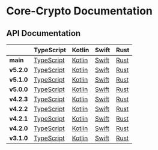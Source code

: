 # Core-Crypto Documentation

## API Documentation
<!-- If you want to try to deploy docs for an old tag, go to 
https://github.com/wireapp/core-crypto/actions/workflows/docs.yml, click "run workflow" and provide the tag number as 
input, and confirm by "run workflow" below the input. Note that deployment depends on successfully building all docs. -->

|            | TypeScript                                                 | Kotlin                                                  | Swift                                              | Rust                                             |
|------------|------------------------------------------------------------|---------------------------------------------------------|----------------------------------------------------|--------------------------------------------------|
| **main**   | [TypeScript](./core_crypto_ffi/bindings/typescript/)       | [Kotlin](./core_crypto_ffi/bindings/kotlin/html)        | [Swift](./core_crypto_ffi/bindings/swift/)         | [Rust](./core_crypto/)                           |
| **v5.2.0** | [TypeScript](./v5.2.0/core_crypto_ffi/bindings/typescript) | [Kotlin](./v5.2.0/core_crypto_ffi/bindings/kotlin/html) | [Swift](./v5.2.0/core_crypto_ffi/bindings/swift)   | [Rust](./v5.2.0/core_crypto)                     |
| **v5.1.0** | [TypeScript](./v5.1.0/core_crypto_ffi/bindings/typescript) | [Kotlin](./v5.1.0/core_crypto_ffi/bindings/kotlin/html) | [Swift](./v5.1.0/core_crypto_ffi/bindings/swift)   | [Rust](./v5.1.0/core_crypto)                     |
| **v5.0.0** | [TypeScript](./v5.0.0/core_crypto_ffi/bindings/typescript) | [Kotlin](./v5.0.0/core_crypto_ffi/bindings/kotlin/html) | [Swift](./v5.0.0/core_crypto_ffi/bindings/swift)   | [Rust](./v5.0.0/core_crypto)                     |
| **v4.2.3** | [TypeScript](./v4.2.3/core_crypto_ffi/bindings/typescript) | [Kotlin](./v4.2.3/core_crypto_ffi/bindings/kotlin/html) | [Swift](./v4.2.3/core_crypto_ffi/bindings/swift)   | [Rust](./v4.2.3/core_crypto)                     |
| **v4.2.2** | [TypeScript](./v4.2.2/core_crypto_ffi/bindings/typescript) | [Kotlin](./v4.2.2/core_crypto_ffi/bindings/kotlin/html) | [Swift](./v4.2.2/core_crypto_ffi/bindings/swift)   | [Rust](./v4.2.2/core_crypto)                     |
| **v4.2.1** | [TypeScript](./v4.2.1/core_crypto_ffi/bindings/typescript) | [Kotlin](./v4.2.1/core_crypto_ffi/bindings/kotlin/html) | [Swift](./v4.2.1/core_crypto_ffi/bindings/swift)   | [Rust](./v4.2.1/core_crypto)                     |
| **v4.2.0** | [TypeScript](./v4.2.0/core_crypto_ffi/bindings/typescript) | [Kotlin](./v4.2.0/core_crypto_ffi/bindings/kotlin/html) | [Swift](./v4.2.0/core_crypto_ffi/bindings/swift)   | [Rust](./v4.2.0/core_crypto)                     |
| **v3.1.0** | [TypeScript](./v3.1.0/core_crypto_ffi/bindings/typescript) | [Kotlin](./v3.1.0/core_crypto_ffi/bindings/kotlin)      | [Swift](./v3.1.0/core_crypto_ffi/bindings/swift)   | [Rust](./v3.1.0/core_crypto)                     |

<!-- | **vx.x.x** | [TypeScript](./vx.x.x/core_crypto_ffi/bindings/typescript) | [Kotlin](./vx.x.x/core_crypto_ffi/bindings/kotlin/html) | [Swift](./vx.x.x/core_crypto_ffi/bindings/swift) | [Rust](./vx.x.x/core_crypto) | -->


